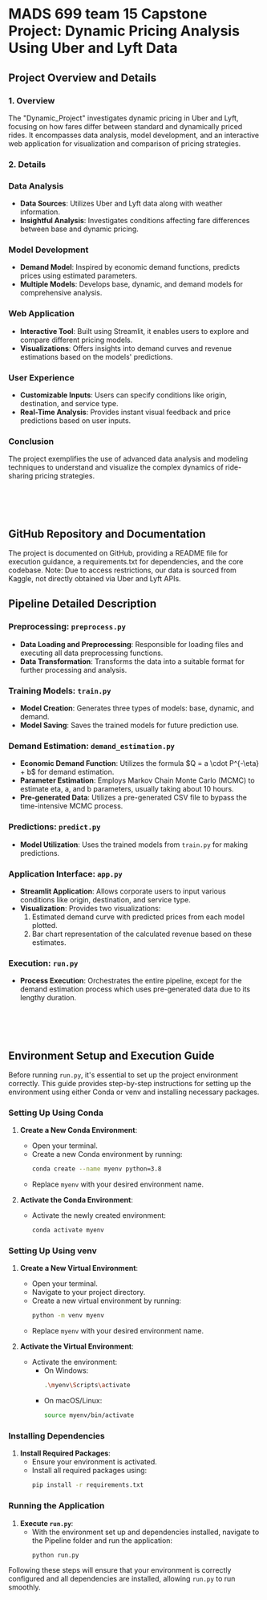 # MADS 699 team 15 Capstone Project: Dynamic Pricing Analysis Using Uber and Lyft Data

## Project Overview and Details

### 1. Overview
The "Dynamic_Project" investigates dynamic pricing in Uber and Lyft, focusing on how fares differ between standard and dynamically priced rides. It encompasses data analysis, model development, and an interactive web application for visualization and comparison of pricing strategies.

### 2. Details

### Data Analysis
- **Data Sources**: Utilizes Uber and Lyft data along with weather information.
- **Insightful Analysis**: Investigates conditions affecting fare differences between base and dynamic pricing.

### Model Development
- **Demand Model**: Inspired by economic demand functions, predicts prices using estimated parameters.
- **Multiple Models**: Develops base, dynamic, and demand models for comprehensive analysis.

### Web Application
- **Interactive Tool**: Built using Streamlit, it enables users to explore and compare different pricing models.
- **Visualizations**: Offers insights into demand curves and revenue estimations based on the models' predictions.

### User Experience
- **Customizable Inputs**: Users can specify conditions like origin, destination, and service type.
- **Real-Time Analysis**: Provides instant visual feedback and price predictions based on user inputs.

### Conclusion
The project exemplifies the use of advanced data analysis and modeling techniques to understand and visualize the complex dynamics of ride-sharing pricing strategies.

<br>
<br>
<br>

## GitHub Repository and Documentation
The project is documented on GitHub, providing a README file for execution guidance, a requirements.txt for dependencies, and the core codebase. Note: Due to access restrictions, our data is sourced from Kaggle, not directly obtained via Uber and Lyft APIs.


## Pipeline Detailed Description

### Preprocessing: `preprocess.py`
- **Data Loading and Preprocessing**: Responsible for loading files and executing all data preprocessing functions.
- **Data Transformation**: Transforms the data into a suitable format for further processing and analysis.

### Training Models: `train.py`
- **Model Creation**: Generates three types of models: base, dynamic, and demand.
- **Model Saving**: Saves the trained models for future prediction use.

### Demand Estimation: `demand_estimation.py`
- **Economic Demand Function**: Utilizes the formula \$Q = a \cdot P^{-\eta} + b\$ for demand estimation.
- **Parameter Estimation**: Employs Markov Chain Monte Carlo (MCMC) to estimate eta, a, and b parameters, usually taking about 10 hours.
- **Pre-generated Data**: Utilizes a pre-generated CSV file to bypass the time-intensive MCMC process.

### Predictions: `predict.py`
- **Model Utilization**: Uses the trained models from `train.py` for making predictions.

### Application Interface: `app.py`
- **Streamlit Application**: Allows corporate users to input various conditions like origin, destination, and service type.
- **Visualization**: Provides two visualizations: 
  1. Estimated demand curve with predicted prices from each model plotted.
  2. Bar chart representation of the calculated revenue based on these estimates.

### Execution: `run.py`
- **Process Execution**: Orchestrates the entire pipeline, except for the demand estimation process which uses pre-generated data due to its lengthy duration.

<br>
<br>
<br>

## Environment Setup and Execution Guide

Before running `run.py`, it's essential to set up the project environment correctly. This guide provides step-by-step instructions for setting up the environment using either Conda or venv and installing necessary packages.

### Setting Up Using Conda

1. **Create a New Conda Environment**:
   - Open your terminal.
   - Create a new Conda environment by running:
     ```bash
     conda create --name myenv python=3.8
     ```
   - Replace `myenv` with your desired environment name.

2. **Activate the Conda Environment**:
   - Activate the newly created environment:
     ```bash
     conda activate myenv
     ```

### Setting Up Using venv

1. **Create a New Virtual Environment**:
   - Open your terminal.
   - Navigate to your project directory.
   - Create a new virtual environment by running:
     ```bash
     python -m venv myenv
     ```
   - Replace `myenv` with your desired environment name.

2. **Activate the Virtual Environment**:
   - Activate the environment:
     - On Windows:
       ```bash
       .\myenv\Scripts\activate
       ```
     - On macOS/Linux:
       ```bash
       source myenv/bin/activate
       ```

### Installing Dependencies

1. **Install Required Packages**:
   - Ensure your environment is activated.
   - Install all required packages using:
     ```bash
     pip install -r requirements.txt
     ```

### Running the Application

1. **Execute `run.py`**:
   - With the environment set up and dependencies installed, navigate to the Pipeline folder and run the application:
     ```bash
     python run.py
     ```

Following these steps will ensure that your environment is correctly configured and all dependencies are installed, allowing `run.py` to run smoothly.
